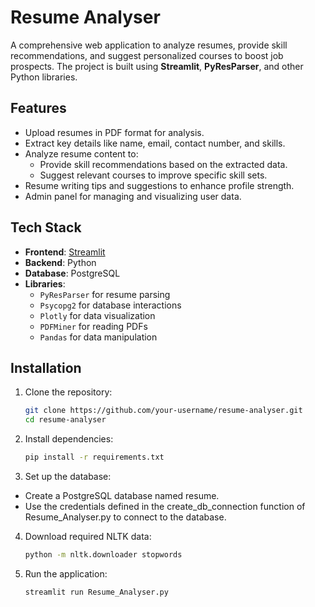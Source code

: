 # Resume Analyser

A comprehensive web application to analyze resumes, provide skill recommendations, and suggest personalized courses to boost job prospects. The project is built using **Streamlit**, **PyResParser**, and other Python libraries.

## Features

- Upload resumes in PDF format for analysis.
- Extract key details like name, email, contact number, and skills.
- Analyze resume content to:
  - Provide skill recommendations based on the extracted data.
  - Suggest relevant courses to improve specific skill sets.
- Resume writing tips and suggestions to enhance profile strength.
- Admin panel for managing and visualizing user data.

## Tech Stack

- **Frontend**: [Streamlit](https://streamlit.io/)
- **Backend**: Python
- **Database**: PostgreSQL
- **Libraries**:
  - `PyResParser` for resume parsing
  - `Psycopg2` for database interactions
  - `Plotly` for data visualization
  - `PDFMiner` for reading PDFs
  - `Pandas` for data manipulation

## Installation

1. Clone the repository:
   ```bash
   git clone https://github.com/your-username/resume-analyser.git
   cd resume-analyser
2. Install dependencies:
    ```bash
    pip install -r requirements.txt
    ```
3. Set up the database:
  - Create a PostgreSQL database named resume.
  - Use the credentials defined in the create_db_connection function of Resume_Analyser.py to connect to the database.

4. Download required NLTK data:
    ```bash
    python -m nltk.downloader stopwords
    ```
5. Run the application:
   ```bash
   streamlit run Resume_Analyser.py
